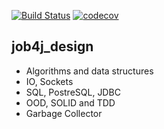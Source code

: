 [![Build Status](https://travis-ci.com/Makigen/job4j_design.svg?branch=master)](https://travis-ci.com/Makigen/job4j_design) [![codecov](https://codecov.io/gh/Makigen/job4j_design/branch/master/graph/badge.svg)](https://codecov.io/gh/Makigen/job4j_design)

## job4j_design

 - Algorithms and data structures
 - IO, Sockets
 - SQL, PostreSQL, JDBC
 - OOD, SOLID and TDD
 - Garbage Collector


